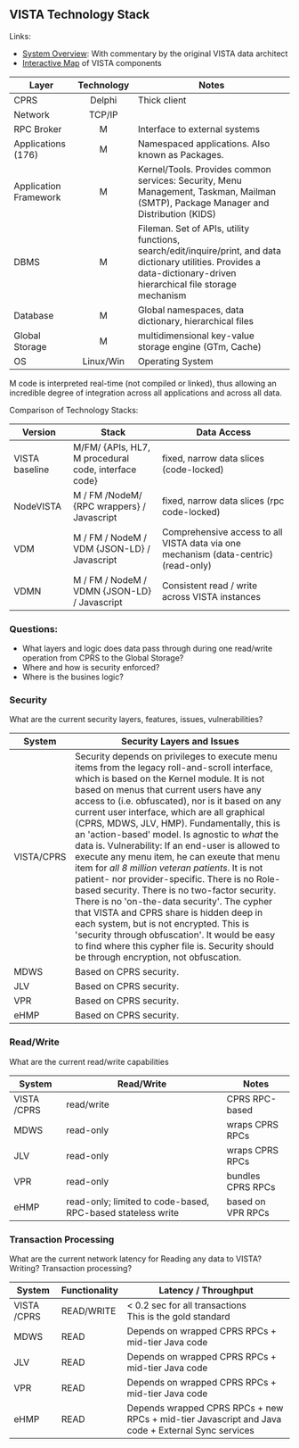 ## VISTA Technology Stack

Links:
* [System Overview]( https://www.osehra.org/wiki/osehra-system-architecture): With commentary by the original VISTA data architect
* [Interactive Map](http://architecture.osehra.org) of VISTA components


Layer | Technology | Notes
---|:---:|--- 
CPRS | Delphi | Thick client
Network | TCP/IP | 
RPC Broker | M | Interface to external systems
Applications (176) | M | Namespaced applications. Also known as Packages.
Application Framework | M | Kernel/Tools. Provides common services:  Security, Menu Management, Taskman, Mailman (SMTP), Package Manager and Distribution (KIDS)
DBMS | M | Fileman. Set of APIs, utility functions, search/edit/inquire/print, and data dictionary utilities. Provides a data-dictionary-driven hierarchical file storage mechanism
Database | M | Global namespaces, data dictionary, hierarchical files
Global Storage | M | multidimensional key-value storage engine (GTm, Cache)
OS | Linux/Win | Operating System

M code is interpreted real-time (not compiled or linked), thus allowing an incredible degree of integration across all applications and across all data.


Comparison of Technology Stacks:

Version | Stack | Data Access
---|---|---
VISTA baseline | M/FM/ {APIs, HL7, M procedural code, interface code} | fixed, narrow data slices (code-locked)
NodeVISTA | M / FM /NodeM/ {RPC wrappers} / Javascript | fixed, narrow data slices (rpc code-locked)
VDM |  M / FM / NodeM / VDM {JSON-LD} / Javascript | Comprehensive access to all VISTA data via one mechanism (data-centric) (read-only)
VDMN |  M / FM / NodeM / VDMN {JSON-LD} / Javascript | Consistent read / write across VISTA instances



### Questions:

* What layers and logic does data pass through during one read/write operation from CPRS to the Global Storage?  
* Where and how is security enforced? 
* Where is the busines logic?


### Security
What are the current security layers, features, issues, vulnerabilities?

System | Security Layers and Issues
--- | ---
VISTA/CPRS | Security depends on privileges to execute menu items from the legacy roll-and-scroll interface, which is based on the Kernel module. It is not based on menus that current users have any access to (i.e. obfuscated), nor is it based on any current user interface, which are all graphical (CPRS, MDWS, JLV, HMP).  Fundamentally, this is an 'action-based' model.  Is agnostic to *what* the data is.  Vulnerability:  If an end-user is allowed to execute any menu item, he can exeute that menu item for *all 8 million veteran patients*. It is not patient- nor provider-specific.  There is no Role-based security.  There is no two-factor security.  There is no 'on-the-data security'.  The cypher that VISTA and CPRS share is hidden deep in each system, but is not encrypted.  This is 'security through obfuscation'. It would be easy to find where this cypher file is. Security should be through encryption, not obfuscation.   
MDWS | Based on CPRS security.
JLV | Based on CPRS security.
VPR | Based on CPRS security.
eHMP | Based on CPRS security.


### Read/Write
What are the current read/write capabilities 

System | Read/Write | Notes
---|---|---
VISTA /CPRS | read/write | CPRS RPC-based
MDWS | read-only | wraps CPRS RPCs
JLV | read-only | wraps CPRS RPCs
VPR | read-only | bundles CPRS RPCs
eHMP | read-only; limited to code-based, RPC-based stateless write | based on VPR RPCs


### Transaction Processing
What are the current network latency for Reading any data to VISTA? Writing? Transaction processing? 

System |  Functionality | Latency / Throughput
---|---|---
VISTA /CPRS | READ/WRITE |   < 0.2 sec for all transactions <br> This is the gold standard
MDWS | READ | Depends on wrapped CPRS RPCs + mid-tier Java code
JLV | READ|  Depends on wrapped CPRS RPCs + mid-tier Java code
VPR | READ|  Depends on wrapped CPRS RPCs + mid-tier Java code
eHMP | READ |  Depends wrapped CPRS RPCs  + new RPCs +  mid-tier Javascript and Java code + External Sync services

